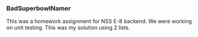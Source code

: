 ### BadSuperbowlNamer
This was a homework assignment for NSS E-8 backend. We were working on unit testing.
This was my solution using 2 lists.